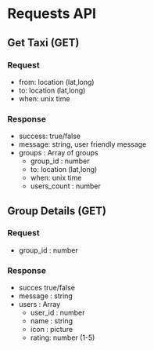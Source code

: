 # Requests API

## Get Taxi (GET)
### Request
* from: location (lat,long)
* to: location (lat,long) 
* when: unix time

### Response
* success: true/false
* message: string, user friendly message
* groups : Array of groups
	* group_id : number
	* to: location (lat,long)
	* when: unix time
	* users_count : number
	
	
## Group Details (GET)
### Request
* group_id : number

### Response
* succes true/false
* message : string
* users : Array
	* user_id : number
	* name : string
	* icon : picture 
	* rating: number (1-5)
	


	
